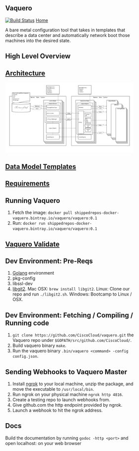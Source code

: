 <head>
            <meta charset="UTF-8">
            <!--[if IE]><meta http-equiv="X-UA-Compatible" content="IE=edge"><![endif]-->
            <meta name="viewport" content="width=device-width, initial-scale=1.0">
            <title>Vaquero Documentation</title>
            <link rel="stylesheet" type="text/css" href="../doc.css">
            <link rel="stylesheet" href="https://fonts.googleapis.com/css?family=Open+Sans:300,300italic,400,400italic,600,600italic%7CNoto+Serif:400,400italic,700,700italic%7CDroid+Sans+Mono:400">
            <style>
                .markdown-body {
                    box-sizing: border-box;
                    min-width: 200px;
                    max-width: 980px;
                    margin: 0 auto;
                    padding: 45px;
                }
            </style>
</head><article class="markdown-body">

# Vaquero
[![Build Status](https://drone.projectshipped.io/api/badges/CiscoCloud/vaquero/status.svg)](https://drone.projectshipped.io/CiscoCloud/vaquero)
[Home](https://ciscocloud.github.io/vaquero-docs/)

A bare metal configuration tool that takes in templates that describe a data center and automatically network boot those machines into the desired state.

# High Level Overview

## [Architecture](https://ciscocloud.github.io/vaquero-docs/docs/current/architecture.html)
![](https://raw.githubusercontent.com/CiscoCloud/vaquero-docs/gh-pages/docs/current/architecturediagram.png)

## [Data Model Templates](https://github.com/CiscoCloud/vaquero-docs/blob/gh-pages/docs/current/env-data-structure.md)

## [Requirements](https://ciscocloud.github.io/vaquero-docs/docs/current/requirements.html)

## Running Vaquero
1. Fetch the image: `docker pull shippedrepos-docker-vaquero.bintray.io/vaquero/vaquero:0.1`
2. Run: `docker run shippedrepos-docker-vaquero.bintray.io/vaquero/vaquero:0.1`

## [Vaquero Validate](https://ciscocloud.github.io/vaquero-docs/docs/current/validator.html)

## Dev Environment: Pre-Reqs

1. [Golang](https://golang.org/) environment
2. pkg-config
3. libssl-dev
4. [libgit2](https://libgit2.github.com/). Mac OSX: `brew install libgit2`. Linux: Clone our repo and run `./libgit2.sh`. Windows: Bootcamp to Linux / OSX.

## Dev Environment: Fetching / Compiling / Running code

1. `git clone https://github.com/CiscoCloud/vaquero.git` the Vaquero repo under `$GOPATH/src/github.com/CiscoCloud/`.
2. Build vaquero binary `make`.
3. Run the vaquero binary `.bin/vaquero <command> -config config.json`.


## Sending Webhooks to Vaquero Master

1. Install [ngrok](https://ngrok.com/) to your local machine, unzip the package, and move the executable to `/usr/local/bin`.
2. Run ngrok on your physical machine `ngrok http 4816`.
3. Create a testing repo to launch webhooks from.
4. Give github.com the http endpoint provided by ngrok.
5. Launch a webhook to hit the ngrok address.

## Docs
Build the documentation by running `godoc -http <port>` and open localhost:<port> on your web browser
